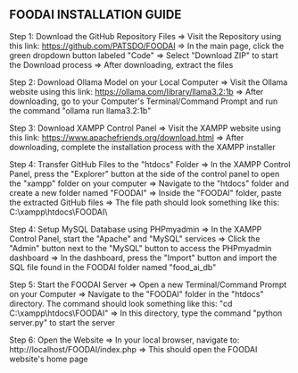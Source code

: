 FOODAI INSTALLATION GUIDE
-------------------------
Step 1: Download the GitHub Repository Files
=> Visit the Repository using this link: https://github.com/PATSDO/FOODAI
=> In the main page, click the green dropdown button labeled "Code"
=> Select "Download ZIP" to start the Download process
=> After downloading, extract the files

Step 2: Download Ollama Model on your Local Computer
=> Visit the Ollama website using this link: https://ollama.com/library/llama3.2:1b
=> After downloading, go to your Computer's Terminal/Command Prompt and run the command "ollama run llama3.2:1b"

Step 3: Download XAMPP Control Panel
=> Visit the XAMPP website using this link: https://www.apachefriends.org/download.html
=> After downloading, complete the installation process with the XAMPP installer

Step 4: Transfer GitHub Files to the "htdocs" Folder
=> In the XAMPP Control Panel, press the "Explorer" button at the side of the control panel to open the "xampp" folder on your computer
=> Navigate to the "htdocs" folder and create a new folder named "FOODAI"
=> Inside the "FOODAI" folder, paste the extracted GitHub files
=> The file path should look something like this: C:\xampp\htdocs\FOODAI\

Step 4: Setup MySQL Database using PHPmyadmin
=> In the XAMPP Control Panel, start the "Apache" and "MySQL" services
=> Click the "Admin" button next to the "MySQL" button to access the PHPmyadmin dashboard
=> In the dashboard, press the "Import" button and import the SQL file found in the FOODAI folder named "food_ai_db"

Step 5: Start the FOODAI Server
=> Open a new Terminal/Command Prompt on your Computer
=> Navigate to the "FOODAI" folder in the "htdocs" directory. The command should look something like this: "cd C:\xampp\htdocs\FOODAI\"
=> In this directory, type the command "python server.py" to start the server

Step 6: Open the Website
=> In your local browser, navigate to: http://localhost/FOODAI/index.php
=> This should open the FOODAI website's home page
